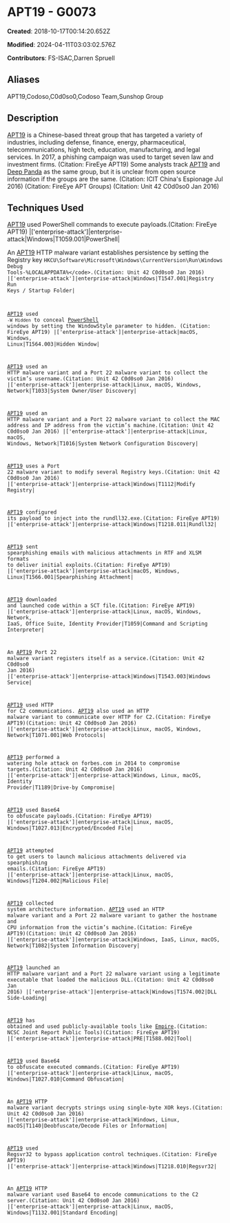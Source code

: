 # APT19 - G0073

**Created**: 2018-10-17T00:14:20.652Z

**Modified**: 2024-04-11T03:03:02.576Z

**Contributors**: FS-ISAC,Darren Spruell

## Aliases

APT19,Codoso,C0d0so0,Codoso Team,Sunshop Group

## Description

[APT19](https://attack.mitre.org/groups/G0073) is a Chinese-based threat group that has targeted a variety of industries, including defense, finance, energy, pharmaceutical, telecommunications, high tech, education, manufacturing, and legal services. In 2017, a phishing campaign was used to target seven law and investment firms. (Citation: FireEye APT19) Some analysts track [APT19](https://attack.mitre.org/groups/G0073) and [Deep Panda](https://attack.mitre.org/groups/G0009) as the same group, but it is unclear from open source information if the groups are the same. (Citation: ICIT China's Espionage Jul 2016) (Citation: FireEye APT Groups) (Citation: Unit 42 C0d0so0 Jan 2016)

## Techniques Used


[APT19](https://attack.mitre.org/groups/G0073) used PowerShell commands to execute payloads.(Citation: FireEye APT19)
|['enterprise-attack']|enterprise-attack|Windows|T1059.001|PowerShell|


An [APT19](https://attack.mitre.org/groups/G0073) HTTP malware variant establishes persistence by setting the Registry key <code>HKCU\Software\Microsoft\Windows\CurrentVersion\Run\Windows Debug Tools-%LOCALAPPDATA%\</code>.(Citation: Unit 42 C0d0so0 Jan 2016)
|['enterprise-attack']|enterprise-attack|Windows|T1547.001|Registry Run Keys / Startup Folder|


[APT19](https://attack.mitre.org/groups/G0073) used <code>-W Hidden</code> to conceal [PowerShell](https://attack.mitre.org/techniques/T1059/001) windows by setting the WindowStyle parameter to hidden. (Citation: FireEye APT19)
|['enterprise-attack']|enterprise-attack|macOS, Windows, Linux|T1564.003|Hidden Window|


[APT19](https://attack.mitre.org/groups/G0073) used an HTTP malware variant and a Port 22 malware variant to collect the victim’s username.(Citation: Unit 42 C0d0so0 Jan 2016)
|['enterprise-attack']|enterprise-attack|Linux, macOS, Windows, Network|T1033|System Owner/User Discovery|


[APT19](https://attack.mitre.org/groups/G0073) used an HTTP malware variant and a Port 22 malware variant to collect the MAC address and IP address from the victim’s machine.(Citation: Unit 42 C0d0so0 Jan 2016)
|['enterprise-attack']|enterprise-attack|Linux, macOS, Windows, Network|T1016|System Network Configuration Discovery|


[APT19](https://attack.mitre.org/groups/G0073) uses a Port 22 malware variant to modify several Registry keys.(Citation: Unit 42 C0d0so0 Jan 2016)
|['enterprise-attack']|enterprise-attack|Windows|T1112|Modify Registry|


[APT19](https://attack.mitre.org/groups/G0073) configured its payload to inject into the rundll32.exe.(Citation: FireEye APT19)
|['enterprise-attack']|enterprise-attack|Windows|T1218.011|Rundll32|


[APT19](https://attack.mitre.org/groups/G0073) sent spearphishing emails with malicious attachments in RTF and XLSM formats to deliver initial exploits.(Citation: FireEye APT19)
|['enterprise-attack']|enterprise-attack|macOS, Windows, Linux|T1566.001|Spearphishing Attachment|


[APT19](https://attack.mitre.org/groups/G0073) downloaded and launched code within a SCT file.(Citation: FireEye APT19)
|['enterprise-attack']|enterprise-attack|Linux, macOS, Windows, Network, IaaS, Office Suite, Identity Provider|T1059|Command and Scripting Interpreter|


An [APT19](https://attack.mitre.org/groups/G0073) Port 22 malware variant registers itself as a service.(Citation: Unit 42 C0d0so0 Jan 2016)
|['enterprise-attack']|enterprise-attack|Windows|T1543.003|Windows Service|


[APT19](https://attack.mitre.org/groups/G0073) used HTTP for C2 communications. [APT19](https://attack.mitre.org/groups/G0073) also used an HTTP malware variant to communicate over HTTP for C2.(Citation: FireEye APT19)(Citation: Unit 42 C0d0so0 Jan 2016)
|['enterprise-attack']|enterprise-attack|Linux, macOS, Windows, Network|T1071.001|Web Protocols|


[APT19](https://attack.mitre.org/groups/G0073) performed a watering hole attack on forbes.com in 2014 to compromise targets.(Citation: Unit 42 C0d0so0 Jan 2016)
|['enterprise-attack']|enterprise-attack|Windows, Linux, macOS, Identity Provider|T1189|Drive-by Compromise|


[APT19](https://attack.mitre.org/groups/G0073) used Base64 to obfuscate payloads.(Citation: FireEye APT19)
|['enterprise-attack']|enterprise-attack|Linux, macOS, Windows|T1027.013|Encrypted/Encoded File|


[APT19](https://attack.mitre.org/groups/G0073) attempted to get users to launch malicious attachments delivered via spearphishing emails.(Citation: FireEye APT19)
|['enterprise-attack']|enterprise-attack|Linux, macOS, Windows|T1204.002|Malicious File|


[APT19](https://attack.mitre.org/groups/G0073) collected system architecture information. [APT19](https://attack.mitre.org/groups/G0073) used an HTTP malware variant and a Port 22 malware variant to gather the hostname and CPU information from the victim’s machine.(Citation: FireEye APT19)(Citation: Unit 42 C0d0so0 Jan 2016)
|['enterprise-attack']|enterprise-attack|Windows, IaaS, Linux, macOS, Network|T1082|System Information Discovery|


[APT19](https://attack.mitre.org/groups/G0073) launched an HTTP malware variant and a Port 22 malware variant using a legitimate executable that loaded the malicious DLL.(Citation: Unit 42 C0d0so0 Jan 2016)
|['enterprise-attack']|enterprise-attack|Windows|T1574.002|DLL Side-Loading|


[APT19](https://attack.mitre.org/groups/G0073) has obtained and used publicly-available tools like [Empire](https://attack.mitre.org/software/S0363).(Citation: NCSC Joint Report Public Tools)(Citation: FireEye APT19)
|['enterprise-attack']|enterprise-attack|PRE|T1588.002|Tool|


[APT19](https://attack.mitre.org/groups/G0073) used Base64 to obfuscate executed commands.(Citation: FireEye APT19)
|['enterprise-attack']|enterprise-attack|Linux, macOS, Windows|T1027.010|Command Obfuscation|


An [APT19](https://attack.mitre.org/groups/G0073) HTTP malware variant decrypts strings using single-byte XOR keys.(Citation: Unit 42 C0d0so0 Jan 2016)
|['enterprise-attack']|enterprise-attack|Windows, Linux, macOS|T1140|Deobfuscate/Decode Files or Information|


[APT19](https://attack.mitre.org/groups/G0073) used Regsvr32 to bypass application control techniques.(Citation: FireEye APT19)
|['enterprise-attack']|enterprise-attack|Windows|T1218.010|Regsvr32|


An [APT19](https://attack.mitre.org/groups/G0073) HTTP malware variant used Base64 to encode communications to the C2 server.(Citation: Unit 42 C0d0so0 Jan 2016)
|['enterprise-attack']|enterprise-attack|Linux, macOS, Windows|T1132.001|Standard Encoding|

